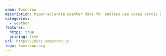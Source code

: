 ```yaml
---
name: Tomorrow
description: hyper-accurate weather data for endless use cases across all industries..
categories:
  - weather
features:
  https: true
  pricing: free
url: https://docs.tomorrow.io
logo: tomorrow.svg
---
```

